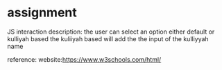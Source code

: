 # assignment
JS interaction description:
the user can select an option either default or kulliyah based
the kuliiyah based will add the the input of the kulliyyah name

reference:
website:https://www.w3schools.com/html/
